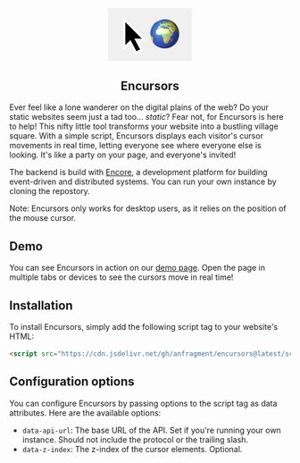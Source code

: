 <p align="center">
  <picture>
    <img src="https://github.com/anfragment/encursors/blob/master/logo.png?raw=true" alt="Encursors logo" width="150" />
  </picture>
</p>

<h2 align="center">
  Encursors
</h2>

Ever feel like a lone wanderer on the digital plains of the web? Do your static websites seem just a tad too... *static*? Fear not, for Encursors is here to help! This nifty little tool transforms your website into a bustling village square. With a simple script, Encursors displays each visitor's cursor movements in real time, letting everyone see where everyone else is looking. It's like a party on your page, and everyone's invited!

The backend is build with [Encore](https://encore.dev), a development platform for building event-driven and distributed systems. You can run your own instance by cloning the repostory.

Note: Encursors only works for desktop users, as it relies on the position of the mouse cursor.

## Demo
You can see Encursors in action on our [demo page](https://anfragment.github.io/encursors/). Open the page in multiple tabs or devices to see the cursors move in real time!

## Installation
To install Encursors, simply add the following script tag to your website's HTML:
```html
<script src="https://cdn.jsdelivr.net/gh/anfragment/encursors@latest/script/dist/cursors.min.js"></script>
```

## Configuration options
You can configure Encursors by passing options to the script tag as data attributes. Here are the available options:
- `data-api-url`: The base URL of the API. Set if you're running your own instance. Should not include the protocol or the trailing slash.
- `data-z-index`: The z-index of the cursor elements. Optional.

